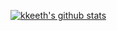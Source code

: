 [![kkeeth's github stats](https://github-readme-stats.vercel.app/api?username=kkeeth)](https://github.com/kkeeth/github-readme-stats)

